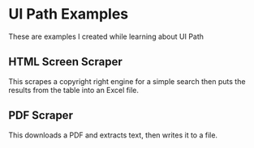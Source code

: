 # UI Path Examples

These are examples I created while learning about UI Path


## HTML Screen Scraper

This scrapes a copyright right engine for a simple search then puts the results from the table into an Excel file.

## PDF Scraper

This downloads a PDF and extracts text, then writes it to a file.

